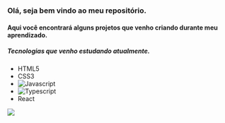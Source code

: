 ### Olá, seja bem vindo ao meu repositório.
#### Aqui você encontrará alguns projetos que venho criando durante meu aprendizado.
##### Tecnologias que venho estudando atualmente.
* HTML5
* CSS3
* <img alt="Javascript" src="https://img.shields.io/badge/JavaScript-323330?style=for-the-badge&logo=javascript&logoColor=F7DF1E" />
* <img alt="Typescript" src="https://img.shields.io/badge/TypeScript-007ACC?style=for-the-badge&logo=typescript&logoColor=white" />
* React 

<a href="https://www.linkedin.com/in/alexsander-gutierrez-gon%C3%A7alves-aa2266163">
<img src="https://img.shields.io/badge/LinkedIn-0077B5?style=for-the-badge&logo=linkedin&logoColor=white" />
</a>

